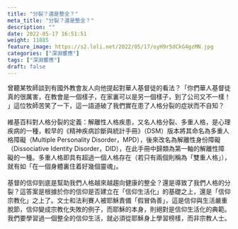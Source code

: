 ```yaml
---
title: "分裂？還是整全？"
meta_title: "分裂？還是整全？"
description: ""
date: 2022-05-17 16:51:51
weight: 11885
feature_image: https://s2.loli.net/2022/05/17/oyH9r5dCkG4gzMN.jpg
categories: ["深淵響應"]
tags: ["深淵響應"]
draft: false
---
```


曾聽某牧師談到有國外教會友人向他提起對華人基督徒的看法？「你們華人基督徒真的很厲害，在教會是一個樣子，在家裏可以是另一個樣子，到了公司又不一樣！ 」這位牧師苦笑了一下，這一語道破了我們實在患了人格分裂的症狀而不自知？<br />
<br />
維基百科對人格分裂的定義：解離性人格疾患，又名人格分裂、多重人格，是心理疾病的一種，較早的《精神疾病診斷與統計手冊》（DSM）版本將其命名為多重人格障礙（Multiple Personality Disorder，MPD），後來改名為解離性身份障礙（Dissociative Identity Disorder，DID），在此手冊中歸類為第一軸的解離性障礙的一種。多重人格即具有超過一個人格存在（若只有兩個則稱為「雙重人格」），就有如「在一個身體裏住着好幾個靈魂」。<br />
<br />
基督的信仰到底是幫助我們人格越來越趨向健康的整全？還是導致了我們人格的分裂？這答案是根據於你的信仰是否建立在「信仰生活化」的基礎之上，還是「信仰宗教化」之上了。文士和法利賽人被耶穌責備「假冒偽善」，這是信仰與生活嚴重脫節，信仰變成宗教化失敗的例子，而耶穌的本身，則絕對是信仰生活化的典範。我們要學習過一個整全的信仰生活，就必須從耶穌身上學習榜樣，而非宗教人士。
        